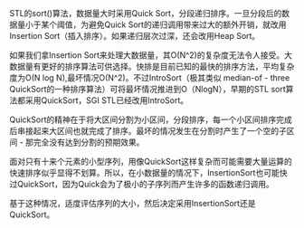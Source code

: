 STL的sort()算法，数据量大时采用Quick Sort，分段递归排序。一旦分段后的数据量小于某个阈值，为避免Quick Sort的递归调用带来过大的额外开销，就改用Insertion Sort（插入排序）。如果递归层次过深，还会改用Heap Sort。

如果我们拿Insertion Sort来处理大数据量，其O(N^2)的复杂度无法令人接受。大数据量有更好的排序算法可供选择。快排是目前已知的最快的排序方法，平均复杂度为O(N log N),最坏情况O(N^2)。不过IntroSort（极其类似 median-of - three QuickSort的一种排序算法）可将最坏情况推进到O（NlogN），早期的STL sort算法都采用QuickSort，SGI STL已经改用IntroSort。

QuickSort的精神在于将大区间分割为小区间，分段排序，每一个小区间排序完成后串接起来大区间也就完成了排序。最坏的情况发生在分割时产生了一个空的子区间 - 那完全没有达到分割的预期效果。

面对只有十来个元素的小型序列，用像QuickSort这样复杂而可能需要大量运算的快速排序似乎显得不划算。所以，在小数据量的情况下，InsertionSort也可能快过QuickSort，因为Quick会为了极小的子序列而产生许多的函数递归调用。

基于这种情况，适度评估序列的大小，然后决定采用InsertionSort还是QuickSort。